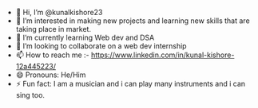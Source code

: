 - 👋 Hi, I’m @kunalkishore23
- 👀 I’m interested in making new projects and learning new skills that are taking place in market.
- 🌱 I’m currently learning Web dev and DSA
- 💞️ I’m looking to collaborate on a web dev internship
- 📫 How to reach me :- https://www.linkedin.com/in/kunal-kishore-12a445223/
- 😄 Pronouns: He/Him
- ⚡ Fun fact: I am a musician and i can play many instruments and i can sing too.

<!---
kunalkishore23/kunalkishore23 is a ✨ special ✨ repository because its `README.md` (this file) appears on your GitHub profile.
You can click the Preview link to take a look at your changes.
--->
